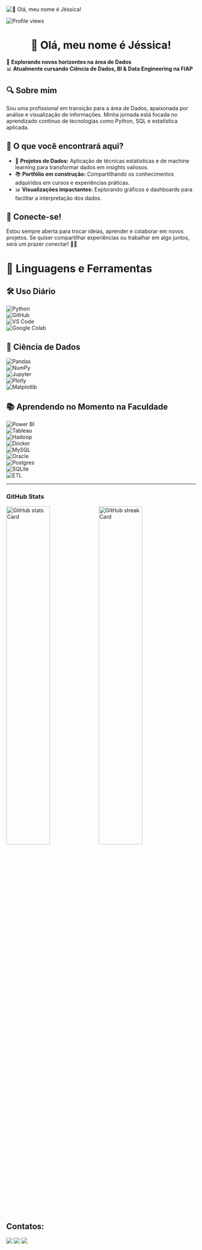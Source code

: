 ![👋 Olá, meu nome é Jéssica!](https://cdna.artstation.com/p/assets/images/images/066/880/442/original/ilgin-gungor-calisma-masasi11.gif?1694002774)

![Profile views](https://komarev.com/ghpvc/?username=jessystem&label=Profile%20views&color=0e75b6&style=flat)

<div id="toc">
  <ul align="center" style="list-style: none">
    <summary>
      <h1>
        👋 Olá, meu nome é Jéssica!
      </h1>
    </summary>
  </ul>
</div>



🚀 **Explorando novos horizontes na área de Dados**  
📊 **Atualmente cursando Ciência de Dados, BI & Data Engineering na FIAP**  

## 🔍 Sobre mim  
Sou uma profissional em transição para a área de Dados, apaixonada por análise e visualização de informações. Minha jornada está focada no aprendizado contínuo de tecnologias como Python, SQL e estatística aplicada.  

## 📌 O que você encontrará aqui?  
- 📂 **Projetos de Dados:** Aplicação de técnicas estatísticas e de machine learning para transformar dados em insights valiosos.  
- 📚 **Portfólio em construção:** Compartilhando os conhecimentos adquiridos em cursos e experiências práticas.  
- 📊 **Visualizações impactantes:** Explorando gráficos e dashboards para facilitar a interpretação dos dados.  



## 🤝 Conecte-se!  
Estou sempre aberta para trocar ideias, aprender e colaborar em novos projetos. Se quiser compartilhar experiências ou trabalhar em algo juntos, será um prazer conectar! 🚀😊  

# 🚀 Linguagens e Ferramentas  

## 🛠️ Uso Diário  
![Python](https://img.shields.io/badge/Python-3.8+-blue?logo=python&logoColor=white)  
![GitHub](https://img.shields.io/badge/GitHub-Code%20Management-black?logo=github)  
![VS Code](https://img.shields.io/badge/VS%20Code-IDE-blue?logo=visualstudiocode)  
![Google Colab](https://img.shields.io/badge/Google%20Colab-Cloud%20IDE-orange?logo=googlecolab)  

## 🎲 Ciência de Dados  
![Pandas](https://img.shields.io/badge/Pandas-Data%20Analysis-purple?logo=pandas)  
![NumPy](https://img.shields.io/badge/NumPy-Numerical%20Computing-blue?logo=numpy)  
![Jupyter](https://img.shields.io/badge/Jupyter-Interactive%20Notebooks-orange?logo=jupyter)  
![Plotly](https://img.shields.io/badge/Plotly-Data%20Visualization-darkblue?logo=plotly)  
![Matplotlib](https://img.shields.io/badge/Matplotlib-Visualization-yellow?logo=python)  

## 📚 Aprendendo no Momento na Faculdade  
![Power BI](https://img.shields.io/badge/Power%20BI-Data%20Visualization-yellow?logo=powerbi)  
![Tableau](https://img.shields.io/badge/Tableau-Business%20Analytics-orange?logo=tableau)  
![Hadoop](https://img.shields.io/badge/Hadoop-Big%20Data-darkblue?logo=apachehadoop)  
![Docker](https://img.shields.io/badge/Docker-Containerization-blue?logo=docker)  
![MySQL](https://img.shields.io/badge/MySQL-Database-orange?logo=mysql)  
![Oracle](https://img.shields.io/badge/Oracle-Database-red?logo=oracle)  
![Postgres](https://img.shields.io/badge/PostgreSQL-Database-blue?logo=postgresql)  
![SQLite](https://img.shields.io/badge/SQLite-Lightweight%20Database-lightblue?logo=sqlite)  
![ETL](https://img.shields.io/badge/ETL-Data%20Processing-green?logo=data)  

---


**<h3 align="left">GitHub Stats</h3>**

<p align="left">
  <img width="48%" src="https://github-readme-stats.vercel.app/api?username=jessystem&theme=react&hide_title=false&hide_rank=false&show_icons=false&include_all_commits=false&count_private=true&line_height=23" alt="GitHub stats Card" />
  <img width="48%" src="https://streak-stats.demolab.com/?user=jessystem&theme=react&hide_border=false&date_format=M+j%5B%2C+Y%5D&mode=daily&hide_total_contributions=false&hide_current_streak=false&hide_longest_streak=false&card_height=200" alt="GitHub streak Card" />
</p>


## Contatos:

<div>
<a href="https://instagram.com/_jessystem target="_blank"><img loading="lazy" src="https://img.shields.io/badge/-Instagram-%23E4405F?style=for-the-badge&logo=instagram&logoColor=white" target="_blank"></a>
<a href = "mailto:jessysiqueirag@gmail.com"><img loading="lazy" src="https://img.shields.io/badge/Gmail-D14836?style=for-the-badge&logo=gmail&logoColor=white" target="_blank"></a>
<a href="https://www.linkedin.com/in/jssicagamboa/" target="_blank"><img loading="lazy" src="https://img.shields.io/badge/-LinkedIn-%230077B5?style=for-the-badge&logo=linkedin&logoColor=white" target="_blank"></a>   
</div>

